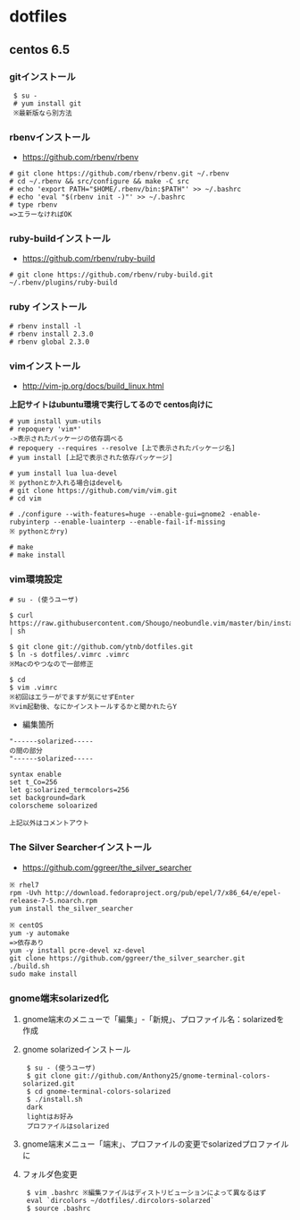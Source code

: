 # dotfiles

## centos 6.5


### gitインストール
```
 $ su -
 # yum install git
 ※最新版なら別方法
```

### rbenvインストール
* https://github.com/rbenv/rbenv
```
# git clone https://github.com/rbenv/rbenv.git ~/.rbenv
# cd ~/.rbenv && src/configure && make -C src
# echo 'export PATH="$HOME/.rbenv/bin:$PATH"' >> ~/.bashrc
# echo 'eval "$(rbenv init -)"' >> ~/.bashrc
# type rbenv
=>エラーなければOK
```

### ruby-buildインストール
* https://github.com/rbenv/ruby-build
```
# git clone https://github.com/rbenv/ruby-build.git ~/.rbenv/plugins/ruby-build
```

### ruby インストール
```
# rbenv install -l
# rbenv install 2.3.0
# rbenv global 2.3.0
```

### vimインストール
* http://vim-jp.org/docs/build_linux.html

**上記サイトはubuntu環境で実行してるので
centos向けに**

```
# yum install yum-utils
# repoquery 'vim*'
->表示されたパッケージの依存調べる
# repoquery --requires --resolve [上で表示されたパッケージ名]
# yum install [上記で表示された依存パッケージ]

# yum install lua lua-devel
※ pythonとか入れる場合はdevelも
# git clone https://github.com/vim/vim.git
# cd vim

# ./configure --with-features=huge --enable-gui=gnome2 -enable-rubyinterp --enable-luainterp --enable-fail-if-missing
※ pythonとかry)

# make
# make install
````

### vim環境設定
```
# su - (使うユーザ)

$ curl https://raw.githubusercontent.com/Shougo/neobundle.vim/master/bin/install.sh | sh

$ git clone git://github.com/ytnb/dotfiles.git
$ ln -s dotfiles/.vimrc .vimrc
※Macのやつなので一部修正

$ cd 
$ vim .vimrc
※初回はエラーがでますが気にせずEnter
※vim起動後、なにかインストールするかと聞かれたらY
```

* 編集箇所
```vim
"------solarized-----
の間の部分
"------solarized-----

syntax enable
set t_Co=256
let g:solarized_termcolors=256
set background=dark
colorscheme soloarized

上記以外はコメントアウト
```

### The Silver Searcherインストール

* https://github.com/ggreer/the_silver_searcher

```
※ rhel7
rpm -Uvh http://download.fedoraproject.org/pub/epel/7/x86_64/e/epel-release-7-5.noarch.rpm
yum install the_silver_searcher

※ centOS
yum -y automake
=>依存あり
yum -y install pcre-devel xz-devel
git clone https://github.com/ggreer/the_silver_searcher.git
./build.sh
sudo make install
```

### gnome端末solarized化
1. gnome端末のメニューで「編集」-「新規」、プロファイル名：solarizedを作成
2. gnome solarizedインストール

        $ su - (使うユーザ)
        $ git clone git://github.com/Anthony25/gnome-terminal-colors-solarized.git
        $ cd gnome-terminal-colors-solarized
        $ ./install.sh
        dark
        lightはお好み
        プロファイルはsolarized

3. gnome端末メニュー「端末」、プロファイルの変更でsolarizedプロファイルに
4. フォルダ色変更

        $ vim .bashrc ※編集ファイルはディストリビューションによって異なるはず
        eval `dircolors ~/dotfiles/.dircolors-solarzed`
        $ source .bashrc

